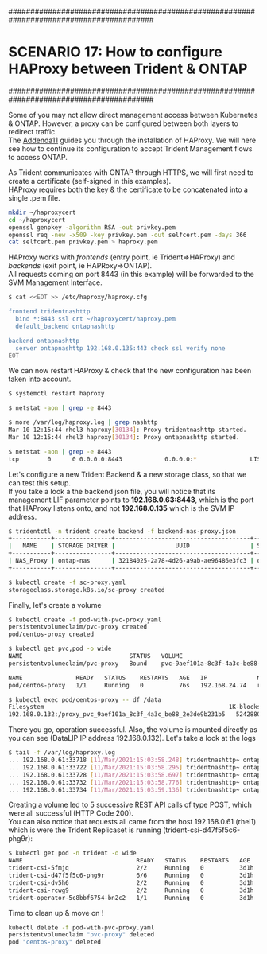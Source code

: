 #########################################################################################
# SCENARIO 17: How to configure HAProxy between Trident & ONTAP
#########################################################################################

Some of you may not allow direct management access between Kubernetes & ONTAP. However, a proxy can be configured between both layers to redirect traffic.  
The [Addenda11](../../Addendum/Addenda11) guides you through the installation of HAProxy. We will here see how to continue its configuration to accept Trident Management flows to access ONTAP.  

As Trident communicates with ONTAP through HTTPS, we will first need to create a certificate (self-signed in this examples).  
HAProxy requires both the key & the certificate to be concatenated into a single .pem file.  

```bash
mkdir ~/haproxycert
cd ~/haproxycert
openssl genpkey -algorithm RSA -out privkey.pem
openssl req -new -x509 -key privkey.pem -out selfcert.pem -days 366
cat selfcert.pem privkey.pem > haproxy.pem
```

HAProxy works with _frontends_ (entry point, ie Trident=>HAProxy) and _backends_ (exit point, ie HAPRoxy=>ONTAP).  
All requests coming on port 8443 (in this example) will be forwarded to the SVM Management Interface.

```bash
$ cat <<EOT >> /etc/haproxy/haproxy.cfg

frontend tridentnashttp
  bind *:8443 ssl crt ~/haproxycert/haproxy.pem
  default_backend ontapnashttp

backend ontapnashttp
  server ontapnashttp 192.168.0.135:443 check ssl verify none
EOT
```

We can now restart HAProxy & check that the new configuration has been taken into account.

```bash
$ systemctl restart haproxy

$ netstat -aon | grep -e 8443 

$ more /var/log/haproxy.log | grep nashttp
Mar 10 12:15:44 rhel3 haproxy[30134]: Proxy tridentnashttp started.
Mar 10 12:15:44 rhel3 haproxy[30134]: Proxy ontapnashttp started.

$ netstat -aon | grep -e 8443 
tcp        0      0 0.0.0.0:8443            0.0.0.0:*               LISTEN      off (0.00/0/0)
```

Let's configure a new Trident Backend & a new storage class, so that we can test this setup.  
If you take a look a the backend json file, you will notice that its management LIF parameter points to **192.168.0.63:8443**, which is the port that HAProxy listens onto, and not **192.168.0.135** which is the SVM IP address.  

```bash
$ tridentctl -n trident create backend -f backend-nas-proxy.json
+-----------+----------------+--------------------------------------+--------+---------+
|   NAME    | STORAGE DRIVER |                 UUID                 | STATE  | VOLUMES |
+-----------+----------------+--------------------------------------+--------+---------+
| NAS_Proxy | ontap-nas      | 32184025-2a78-4d26-a9ab-ae96486e3fc3 | online |       0 |
+-----------+----------------+--------------------------------------+--------+---------+

$ kubectl create -f sc-proxy.yaml
storageclass.storage.k8s.io/sc-proxy created
```

Finally, let's create a volume

```bash
$ kubectl create -f pod-with-pvc-proxy.yaml
persistentvolumeclaim/pvc-proxy created
pod/centos-proxy created

$ kubectl get pvc,pod -o wide
NAME                              STATUS   VOLUME                                     CAPACITY   ACCESS MODES   STORAGECLASS   AGE
persistentvolumeclaim/pvc-proxy   Bound    pvc-9aef101a-8c3f-4a3c-be88-2e3de9b231b5   5Gi        RWX            sc-proxy       34s

NAME               READY   STATUS    RESTARTS   AGE   IP              NODE    NOMINATED NODE   READINESS GATES
pod/centos-proxy   1/1     Running   0          76s   192.168.24.74   rhel3   <none>           <none>

$ kubectl exec pod/centos-proxy -- df /data
Filesystem                                                    1K-blocks  Used Available Use% Mounted on
192.168.0.132:/proxy_pvc_9aef101a_8c3f_4a3c_be88_2e3de9b231b5   5242880   192   5242688   1% /data
```

There you go, operation successful. Also, the volume is mounted directly as you can see (DataLIP IP address 192.168.0.132).
Let's take a look at the logs

```bash
$ tail -f /var/log/haproxy.log
... 192.168.0.61:33718 [11/Mar/2021:15:03:58.248] tridentnashttp~ ontapnashttp/ontapnashttp 2/0/1/42/45 200 451 - - ---- 1/1/0/1/0 0/0 "POST /servlets/netapp.servlets.admin.XMLrequest_filer HTTP/1.1"
... 192.168.0.61:33722 [11/Mar/2021:15:03:58.295] tridentnashttp~ ontapnashttp/ontapnashttp 2/0/1/397/400 200 403 - - ---- 2/2/0/1/0 0/0 "POST /servlets/netapp.servlets.admin.XMLrequest_filer HTTP/1.1"
... 192.168.0.61:33728 [11/Mar/2021:15:03:58.697] tridentnashttp~ ontapnashttp/ontapnashttp 1/0/2/74/77 200 816 - - ---- 3/3/0/1/0 0/0 "POST /servlets/netapp.servlets.admin.XMLrequest_filer HTTP/1.1"
... 192.168.0.61:33732 [11/Mar/2021:15:03:58.776] tridentnashttp~ ontapnashttp/ontapnashttp 1/0/2/357/360 200 403 - - ---- 4/4/0/1/0 0/0 "POST /servlets/netapp.servlets.admin.XMLrequest_filer HTTP/1.1"
... 192.168.0.61:33734 [11/Mar/2021:15:03:59.136] tridentnashttp~ ontapnashttp/ontapnashttp 2/0/1/53/57 200 9032 - - ---- 5/5/0/1/0 0/0 "POST /servlets/netapp.servlets.admin.XMLrequest_filer HTTP/1.1"
```

Creating a volume led to 5 successive REST API calls of type POST, which were all successful (HTTP Code 200).  
You can also notice that requests all came from the host 192.168.0.61 (rhel1) which is were the Trident Replicaset is running (trident-csi-d47f5f5c6-phg9r):  

```bash
$ kubectl get pod -n trident -o wide
NAME                                READY   STATUS    RESTARTS   AGE    IP              NODE    NOMINATED NODE   READINESS GATES
trident-csi-5fmjq                   2/2     Running   0          3d1h   192.168.0.62    rhel2   <none>           <none>
trident-csi-d47f5f5c6-phg9r         6/6     Running   0          3d1h   192.168.24.37   rhel1   <none>           <none>
trident-csi-dv5h6                   2/2     Running   0          3d1h   192.168.0.63    rhel3   <none>           <none>
trident-csi-rcwg9                   2/2     Running   0          3d1h   192.168.0.61    rhel1   <none>           <none>
trident-operator-5c8bbf6754-bn2c2   1/1     Running   0          3d1h   192.168.24.36   rhel1   <none>           <none>
```

Time to clean up & move on !

```bash
kubectl delete -f pod-with-pvc-proxy.yaml
persistentvolumeclaim "pvc-proxy" deleted
pod "centos-proxy" deleted
```
